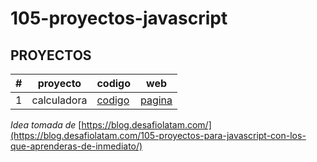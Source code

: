 # 105-proyectos-javascript

## PROYECTOS
|#| proyecto | codigo | web |
|----------|--------|--------|--------|
|1|calculadora| [codigo](https://github.com/eridev14/calculadora) | [pagina](https://eridev14.github.io/calculadora/) |

*Idea tomada de* [https://blog.desafiolatam.com/](https://blog.desafiolatam.com/105-proyectos-para-javascript-con-los-que-aprenderas-de-inmediato/)
